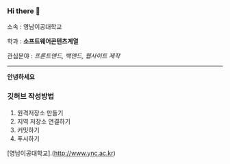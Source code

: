 ### Hi there 👋

소속 : 영남이공대학교

학과 : **소프트웨어콘텐츠계열**

관심분야 : *프론트앤드, 백앤드, 웹사이트 제작*

---
**안녕하세요**

### 깃허브 작성방법
1. 원격저장소 만들기
2. 지역 저장소 연결하기
3. 커밋하기
4. 푸시하기

[영남이공대학교].(http://www.ync.ac.kr)

<!--
**SungHyunLEE928/SungHyunLEE928** is a ✨ _special_ ✨ repository because its `README.md` (this file) appears on your GitHub profile.

Here are some ideas to get you started:

- 🔭 I’m currently working on ...
- 🌱 I’m currently learning ...
- 👯 I’m looking to collaborate on ...
- 🤔 I’m looking for help with ...
- 💬 Ask me about ...
- 📫 How to reach me: ...
- 😄 Pronouns: ...
- ⚡ Fun fact: ...
-->
